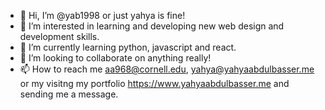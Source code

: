 - 👋 Hi, I’m @yab1998 or just yahya is fine!
- 👀 I’m interested in learning and developing new web design and development skills.
- 🌱 I’m currently learning python, javascript and react.
- 💞️ I’m looking to collaborate on anything really!
- 📫 How to reach me aa968@cornell.edu, yahya@yahyaabdulbasser.me or my visitng my portfolio https://www.yahyaabdulbasser.me and sending me a message.

<!---
yab1998/yab1998 is a ✨ special ✨ repository because its `README.md` (this file) appears on your GitHub profile.
You can click the Preview link to take a look at your changes.
--->

